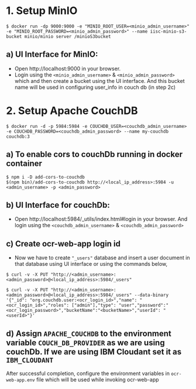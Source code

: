 # 1. Setup MinIO

```
$ docker run -dp 9000:9000 -e "MINIO_ROOT_USER=<minio_admin_username>" -e "MINIO_ROOT_PASSWORD=<minio_admin_password>" --name iisc-minio-s3-bucket minio/minio server /minioS3bucket
```


## a) UI Interface for MinIO:
 - Open http://localhost:9000 in your browser.
 - Login using the `<minio_admin_username>` & `<minio_admin_password>` which  and then create a bucket using the UI interface. And this bucket name will be used in configuring user_info in couch db (in step 2c)


# 2. Setup Apache CouchDB

```
$ docker run -d -p 5984:5984 -e COUCHDB_USER=<couchdb_admin_username> -e COUCHDB_PASSWORD=<couchdb_admin_password> --name my-couchdb couchdb:3
```
## a) To enable cors to couchDb running in docker container
  ```
$ npm i -D add-cors-to-couchdb
$(npm bin)/add-cors-to-couchdb http://<local_ip_address>:5984 -u <admin_username> -p <admin_password>
```

## b) UI Interface for couchDb:
 - Open http://localhost:5984/_utils/index.html#login in your browser. And login using the `<couchdb_admin_username>` & `<couchdb_admin_password>`

## c) Create ocr-web-app login id
 - Now we have to create `"_users"` database and insert a user document in that database using UI interface or using the commands below,
  ```
$ curl -v -X PUT "http://<admin_username>:<admin_password>@<local_ip_address>:5984/_users"

$ curl -v -X PUT "http://<admin_username>:<admin_password>@<local_ip_address>:5984/_users" --data-binary '{"_id": "org.couchdb.user:<ocr_login_id>","name": "<ocr_login_id>","roles": ["admin"],"type": "user","password":"<ocr_login_password>","bucketName":"<bucketName>","userId": "<userId>"}'
```

## d) Assign `APACHE_COUCHDB` to the environment variable `COUCH_DB_PROVIDER`  as we are using couchDb. If we are using IBM Cloudant set it as  `IBM_CLOUDANT`


After successful completion, configure the environment variables in `ocr-web-app.env` file which will be used while invoking ocr-web-app
